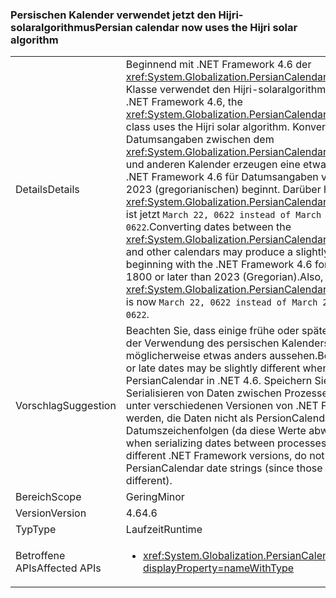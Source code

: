 ### <a name="persian-calendar-now-uses-the-hijri-solar-algorithm"></a><span data-ttu-id="07c63-101">Persischen Kalender verwendet jetzt den Hijri-solaralgorithmus</span><span class="sxs-lookup"><span data-stu-id="07c63-101">Persian calendar now uses the Hijri solar algorithm</span></span>

|   |   |
|---|---|
|<span data-ttu-id="07c63-102">Details</span><span class="sxs-lookup"><span data-stu-id="07c63-102">Details</span></span>|<span data-ttu-id="07c63-103">Beginnend mit .NET Framework 4.6 der <xref:System.Globalization.PersianCalendar?displayProperty=name> Klasse verwendet den Hijri-solaralgorithmus.</span><span class="sxs-lookup"><span data-stu-id="07c63-103">Starting with the .NET Framework 4.6, the <xref:System.Globalization.PersianCalendar?displayProperty=name> class uses the Hijri solar algorithm.</span></span> <span data-ttu-id="07c63-104">Konvertieren von Datumsangaben zwischen dem <xref:System.Globalization.PersianCalendar?displayProperty=name> und anderen Kalender erzeugen eine etwas anderes Ergebnis mit .NET Framework 4.6 für Datumsangaben vor 1800 oder später als 2023 (gregorianischen) beginnt. Darüber hinaus <xref:System.Globalization.PersianCalendar.MinSupportedDateTime> ist jetzt <code>March 22, 0622 instead of March 21, 0622</code>.</span><span class="sxs-lookup"><span data-stu-id="07c63-104">Converting dates between the <xref:System.Globalization.PersianCalendar?displayProperty=name> and other calendars may produce a slightly different result beginning with the .NET Framework 4.6 for dates earlier than 1800 or later than 2023 (Gregorian).Also, <xref:System.Globalization.PersianCalendar.MinSupportedDateTime> is now <code>March 22, 0622 instead of March 21, 0622</code>.</span></span>|
|<span data-ttu-id="07c63-105">Vorschlag</span><span class="sxs-lookup"><span data-stu-id="07c63-105">Suggestion</span></span>|<span data-ttu-id="07c63-106">Beachten Sie, dass einige frühe oder späte Datumsangaben bei der Verwendung des persischen Kalenders in .NET 4.6 möglicherweise etwas anders aussehen.</span><span class="sxs-lookup"><span data-stu-id="07c63-106">Be aware that some early or late dates may be slightly different when using the PersianCalendar in .NET 4.6.</span></span> <span data-ttu-id="07c63-107">Speichern Sie zudem beim Serialisieren von Daten zwischen Prozessen, die möglicherweise unter verschiedenen Versionen von .NET Framework ausgeführt werden, die Daten nicht als PersionCalendar-Datumszeichenfolgen (da diese Werte abweichen können).</span><span class="sxs-lookup"><span data-stu-id="07c63-107">Also, when serializing dates between processes which may run on different .NET Framework versions, do not store them as PersianCalendar date strings (since those values may be different).</span></span>|
|<span data-ttu-id="07c63-108">Bereich</span><span class="sxs-lookup"><span data-stu-id="07c63-108">Scope</span></span>|<span data-ttu-id="07c63-109">Gering</span><span class="sxs-lookup"><span data-stu-id="07c63-109">Minor</span></span>|
|<span data-ttu-id="07c63-110">Version</span><span class="sxs-lookup"><span data-stu-id="07c63-110">Version</span></span>|<span data-ttu-id="07c63-111">4.6</span><span class="sxs-lookup"><span data-stu-id="07c63-111">4.6</span></span>|
|<span data-ttu-id="07c63-112">Typ</span><span class="sxs-lookup"><span data-stu-id="07c63-112">Type</span></span>|<span data-ttu-id="07c63-113">Laufzeit</span><span class="sxs-lookup"><span data-stu-id="07c63-113">Runtime</span></span>|
|<span data-ttu-id="07c63-114">Betroffene APIs</span><span class="sxs-lookup"><span data-stu-id="07c63-114">Affected APIs</span></span>|<ul><li><xref:System.Globalization.PersianCalendar?displayProperty=nameWithType></li></ul>|

